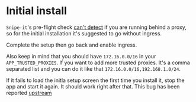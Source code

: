 # Initial install

`Snipe-it`'s pre-flight check [can't detect](https://github.com/snipe/snipe-it/issues/10779) if you are running behind a proxy, so for the initial installation it's suggested to go without ingress.

Complete the setup then go back and enable ingress.

Also keep in mind that you should have `172.16.0.0/16` in your `APP_TRUSTED_PROXIES`. If you want to add more trusted proxies. It's a comma separated list and you can do it like that `172.16.0.0/16,192.168.1.0/24`.

If it fails to load the initla setup screen the first time you install it, stop the app and start it again. It should work right after that. This bug has been reported [upstream](https://github.com/snipe/snipe-it/issues/10945)
